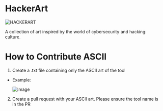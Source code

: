 # HackerArt
![HACKERART](https://github.com/techspence/HackerArt/assets/7014376/e2db4810-396d-4487-8140-bc32a6afeb2f)

A collection of art inspired by the world of cybersecurity and hacking culture.

# How to Contribute ASCII
1. Create a .txt file containing only the ASCII art of the tool
- Example:
  
  ![image](https://github.com/techspence/HackerArt/assets/7014376/ca52c8a4-56b7-48ff-8ed3-b404a8637aa2)

2. Create a pull request with your ASCII art. Please ensure the tool name is in the PR
